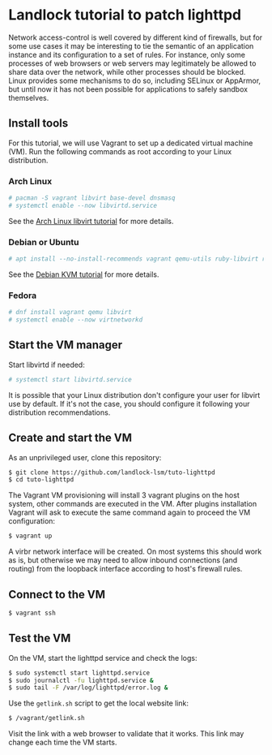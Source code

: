 # Landlock tutorial to patch lighttpd

Network access-control is well covered by different kind of firewalls, but for some use cases it may be interesting to tie the semantic of an application instance and its configuration to a set of rules.
For instance, only some processes of web browsers or web servers may legitimately be allowed to share data over the network, while other processes should be blocked.
Linux provides some mechanisms to do so, including SELinux or AppArmor, but until now it has not been possible for applications to safely sandbox themselves.

## Install tools

For this tutorial, we will use Vagrant to set up a dedicated virtual machine (VM).
Run the following commands as root according to your Linux distribution.

### Arch Linux

```bash
# pacman -S vagrant libvirt base-devel dnsmasq
# systemctl enable --now libvirtd.service
```

See the [Arch Linux libvirt tutorial](https://wiki.archlinux.org/title/libvirt) for more details.

### Debian or Ubuntu

```bash
# apt install --no-install-recommends vagrant qemu-utils ruby-libvirt ruby-dev libvirt-daemon-system qemu-system
```

See the [Debian KVM tutorial](https://wiki.debian.org/KVM) for more details.

### Fedora

```bash
# dnf install vagrant qemu libvirt
# systemctl enable --now virtnetworkd
```

## Start the VM manager

Start libvirtd if needed:
```bash
# systemctl start libvirtd.service
```

It is possible that your Linux distribution don't configure your user for libvirt use by default.
If it's not the case, you should configure it following your distribution recommendations.

## Create and start the VM

As an unprivileged user, clone this repository:
```bash
$ git clone https://github.com/landlock-lsm/tuto-lighttpd
$ cd tuto-lighttpd
```

The Vagrant VM provisioning will install 3 vagrant plugins on the host system, other commands are executed in the VM.
After plugins installation Vagrant will ask to execute the same command again to proceed the VM configuration:
```bash
$ vagrant up
```

A virbr network interface will be created.
On most systems this should work as is, but otherwise we may need to allow inbound connections (and routing) from the loopback interface according to host's firewall rules.

## Connect to the VM

```bash
$ vagrant ssh
```

## Test the VM

On the VM, start the lighttpd service and check the logs:
```bash
$ sudo systemctl start lighttpd.service
$ sudo journalctl -fu lighttpd.service &
$ sudo tail -F /var/log/lighttpd/error.log &
```

Use the `getlink.sh` script to get the local website link:
```bash
$ /vagrant/getlink.sh
```

Visit the link with a web browser to validate that it works.
This link may change each time the VM starts.
